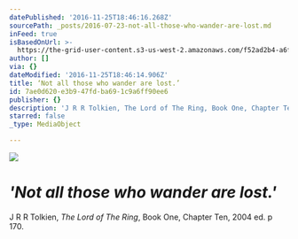 ```yaml
---
datePublished: '2016-11-25T18:46:16.268Z'
sourcePath: _posts/2016-07-23-not-all-those-who-wander-are-lost.md
inFeed: true
isBasedOnUrl: >-
  https://the-grid-user-content.s3-us-west-2.amazonaws.com/f52ad2b4-a6f2-4f9d-967d-6656edd0e084.jpg
author: []
via: {}
dateModified: '2016-11-25T18:46:14.906Z'
title: ‘Not all those who wander are lost.’
id: 7ae0d620-e3b9-47fd-ba69-1c9a6ff90ee6
publisher: {}
description: 'J R R Tolkien, The Lord of The Ring, Book One, Chapter Ten, 2004 ed. p 170.'
starred: false
_type: MediaObject

---
```

![](https://the-grid-user-content.s3-us-west-2.amazonaws.com/f52ad2b4-a6f2-4f9d-967d-6656edd0e084.jpg)

# _'Not all those who wander are lost.'_

J R R Tolkien, _The Lord of The Ring_, Book One, Chapter Ten, 2004 ed. p 170\.